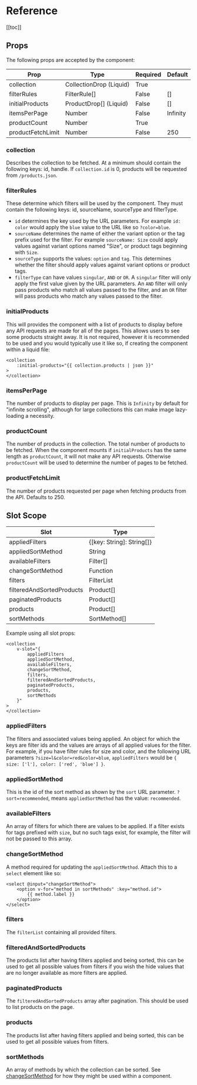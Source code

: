 # Reference

[[toc]]

## Props
The following props are accepted by the component:

| Prop              | Type                    | Required | Default  |
| ----------------- | ----------------------- | -------- | -------- |
| collection        | CollectionDrop (Liquid) | True     |          |
| filterRules       | FilterRule[]            | False    | []       |
| initialProducts   | ProductDrop[] (Liquid)  | False    | []       |
| itemsPerPage      | Number                  | False    | Infinity |
| productCount      | Number                  | True     |          |
| productFetchLimit | Number                  | False    | 250      |

### collection
Describes the collection to be fetched. At a minimum should contain the following keys:
id, handle. If `collection.id` is 0, products will be requested from `/products.json`.

### filterRules
These determine which filters will be used by the component. They must contain the following keys: id, sourceName, sourceType and filterType.

* `id` determines the key used by the URL parameters. For example `id: color` would apply the `blue` value to the URL like so `?color=blue`.
* `sourceName` determines the name of either the variant option or the tag prefix used for the filter. For example `sourceName: Size` could apply values against variant options named "Size", or product tags beginning with `Size`.
* `sourceType` supports the values: `option` and `tag`. This determines whether the filter should apply values against variant options or product tags.
* `filterType` can have values `singular`, `AND` or `OR`. A `singular` filter will only apply the first value given by the URL parameters. An `AND` filter will only pass products who match all values passed to the filter, and an `OR` filter will pass products who match any values passed to the filter.

### initialProducts
This will provides the component with a list of products to display before any API requests are made for all of the pages. This allows users to see some products straight away. It is not required, however it is recommended to be used and you would typically use it like so, if creating the component within a liquid file:
```vue
<collection
    :initial-products="{{ collection.products | json }}"
>
</collection>
```

### itemsPerPage
The number of products to display per page. This is `Infinity` by default for "infinite scrolling", although for large collections this can make image lazy-loading a necessity.

### productCount
The number of products in the collection. The total number of products to be fetched. When the component mounts if `initialProducts` has the same length as `productCount`, it will not make any API requests. Otherwise `productCount` will be used to determine the number of pages to be fetched.

### productFetchLimit
The number of products requested per page when fetching products from the API. Defaults to 250.


## Slot Scope

| Slot                      | Type                      |
| ------------------------- | ------------------------- |
| appliedFilters            | {[key: String]: String[]} |
| appliedSortMethod         | String                    |
| availableFilters          | Filter[]                  |
| changeSortMethod          | Function                  |
| filters                   | FilterList                |
| filteredAndSortedProducts | Product[]                 |
| paginatedProducts         | Product[]                 |
| products                  | Product[]                 |
| sortMethods               | SortMethod[]              |

Example using all slot props:
```vue
<collection
    v-slot="{
        appliedFilters
        appliedSortMethod,
        availableFilters,
        changeSortMethod,
        filters,
        filteredAndSortedProducts,
        paginatedProducts,
        products,
        sortMethods
    }"
>
</collection>
```

### appliedFilters
The filters and associated values being applied. An object for which the keys are filter ids and the values are arrays of all applied values for the filter. For
example, if you have filter rules for size and color, and the following URL parameters `?size=l&color=red&color=blue`, `appliedFilters` would be `{ size: ['l'], color: ['red', 'blue'] }`.

### appliedSortMethod
This is the id of the sort method as shown by the `sort` URL parameter. `?sort=recommended`, means `appliedSortMethod` has the value: `recommended`.

### availableFilters
An array of filters for which there are values to be applied. If a filter exists for tags prefixed with `size`, but no such tags exist, for example, the filter will not be passed to this array.

### changeSortMethod
A method required for updating the `appliedSortMethod`. Attach this to a `select` element like so:
```vue
<select @input="changeSortMethod">
    <option v-for="method in sortMethods" :key="method.id">
        {{ method.label }}
    </option>
</select>
```

### filters
The `filterList` containing all provided filters.

### filteredAndSortedProducts
The products list after having filters applied and being sorted, this can be used to get all possible values from filters if you wish the hide values that are no longer available as more filters are applied.

### paginatedProducts
The `filteredAndSortedProducts` array after pagination. This should be used to list products on the page.

### products
The products list after having filters applied and being sorted, this can be used to get all possible values from filters.

### sortMethods
An array of methods by which the collection can be sorted. See [changeSortMethod](#changesortmethod) for how they might be used within a component.

